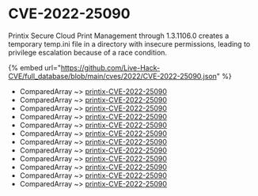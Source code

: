 # CVE-2022-25090

Printix Secure Cloud Print Management through 1.3.1106.0 creates a temporary temp.ini file in a directory with insecure permissions, leading to privilege escalation because of a race condition.

{% embed url="https://github.com/Live-Hack-CVE/full_database/blob/main/cves/2022/CVE-2022-25090.json" %}


* ComparedArray ~> [printix-CVE-2022-25090](https://www.alice-snow.ru/2022/database/cve-2022-25090/printix-cve-2022-25090-comparedarray)
* ComparedArray ~> [printix-CVE-2022-25090](https://www.alice-snow.ru/2022/database/cve-2022-25090/printix-cve-2022-25090-comparedarray)
* ComparedArray ~> [printix-CVE-2022-25090](https://www.alice-snow.ru/2022/database/cve-2022-25090/printix-cve-2022-25090-comparedarray)
* ComparedArray ~> [printix-CVE-2022-25090](https://www.alice-snow.ru/2022/database/cve-2022-25090/printix-cve-2022-25090-comparedarray)
* ComparedArray ~> [printix-CVE-2022-25090](https://www.alice-snow.ru/2022/database/cve-2022-25090/printix-cve-2022-25090-comparedarray)
* ComparedArray ~> [printix-CVE-2022-25090](https://www.alice-snow.ru/2022/database/cve-2022-25090/printix-cve-2022-25090-comparedarray)
* ComparedArray ~> [printix-CVE-2022-25090](https://www.alice-snow.ru/2022/database/cve-2022-25090/printix-cve-2022-25090-comparedarray)
* ComparedArray ~> [printix-CVE-2022-25090](https://www.alice-snow.ru/2022/database/cve-2022-25090/printix-cve-2022-25090-comparedarray)
* ComparedArray ~> [printix-CVE-2022-25090](https://www.alice-snow.ru/2022/database/cve-2022-25090/printix-cve-2022-25090-comparedarray)
* ComparedArray ~> [printix-CVE-2022-25090](https://www.alice-snow.ru/2022/database/cve-2022-25090/printix-cve-2022-25090-comparedarray)
* ComparedArray ~> [printix-CVE-2022-25090](https://www.alice-snow.ru/2022/database/cve-2022-25090/printix-cve-2022-25090-comparedarray)
* ComparedArray ~> [printix-CVE-2022-25090](https://www.alice-snow.ru/2022/database/cve-2022-25090/printix-cve-2022-25090-comparedarray)